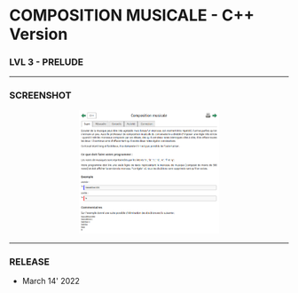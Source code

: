 # COMPOSITION MUSICALE - C++ Version
### LVL 3 - PRELUDE

---
### **SCREENSHOT**

<div align="center">
    <img
        src="https://github.com/Ayckinn/CPP/blob/main/FRANCE_IOI/LEVEL_03/0_Prelude/3_composition_musicale/todo.png"
        alt="DEMO"
        style="width:50%">
</div>

---
### **RELEASE**

- March 14' 2022